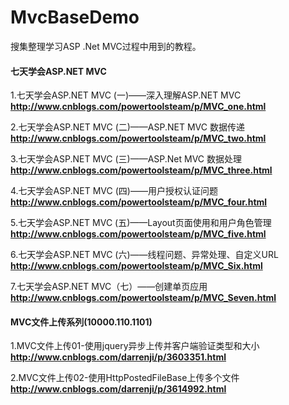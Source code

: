 # MvcBaseDemo

搜集整理学习ASP .Net MVC过程中用到的教程。

#### 七天学会ASP.NET MVC
1.七天学会ASP.NET MVC (一)——深入理解ASP.NET MVC  
**http://www.cnblogs.com/powertoolsteam/p/MVC_one.html**

2.七天学会ASP.NET MVC (二)——ASP.NET MVC 数据传递   
**http://www.cnblogs.com/powertoolsteam/p/MVC_two.html**

3.七天学会ASP.NET MVC (三)——ASP.Net MVC 数据处理  
**http://www.cnblogs.com/powertoolsteam/p/MVC_three.html**

4.七天学会ASP.NET MVC (四)——用户授权认证问题  
**http://www.cnblogs.com/powertoolsteam/p/MVC_four.html**

5.七天学会ASP.NET MVC (五)——Layout页面使用和用户角色管理  
**http://www.cnblogs.com/powertoolsteam/p/MVC_five.html**

6.七天学会ASP.NET MVC (六)——线程问题、异常处理、自定义URL  
**http://www.cnblogs.com/powertoolsteam/p/MVC_Six.html** 

7.七天学会ASP.NET MVC（七）——创建单页应用  
**http://www.cnblogs.com/powertoolsteam/p/MVC_Seven.html**

#### MVC文件上传系列(10000.110.1101)   
1.MVC文件上传01-使用jquery异步上传并客户端验证类型和大小  
**http://www.cnblogs.com/darrenji/p/3603351.html**

2.MVC文件上传02-使用HttpPostedFileBase上传多个文件  
**http://www.cnblogs.com/darrenji/p/3614992.html**
